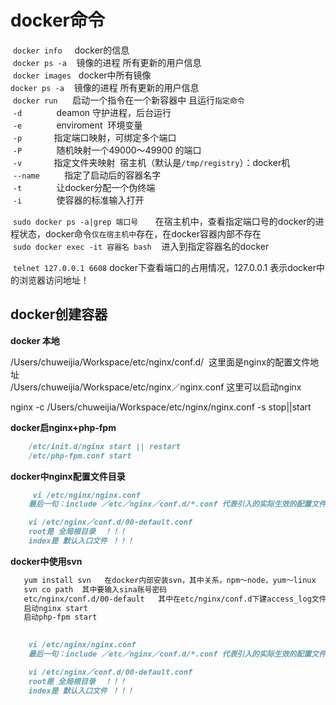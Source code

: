 # docker命令  
  `docker info`     docker的信息  
  `docker ps -a`    镜像的进程 所有更新的用户信息  
  `docker images`   docker中所有镜像  
  `docker ps -a`    镜像的进程 所有更新的用户信息   
  `docker run`      启动一个指令在一个新容器中 且运行`指定命令`   
  `-d`              deamon 守护进程，后台运行  
  `-e`              enviroment  环境变量   
  `-p`              指定端口映射，可绑定多个端口   
  `-P`              随机映射一个49000～49900 的端口    
  `-v`              指定文件夹映射  宿主机（默认是`/tmp/registry`）：docker机    
  `--name`          指定了启动后的容器名字    
  `-t`              让docker分配一个伪终端  
  `-i`              使容器的标准输入打开    
  
  `sudo docker ps -a|grep 端口号`       在宿主机中，查看指定端口号的docker的进程状态，docker命令`仅在宿主机中`存在，在docker容器内部不存在  
  `sudo docker exec -it 容器名 bash`    进入到指定容器名的docker     
  
  `telnet 127.0.0.1 6608` docker下查看端口的占用情况，127.0.0.1 表示docker中的浏览器访问地址！  
  
## docker创建容器  

 **docker 本地**

/Users/chuweijia/Workspace/etc/nginx/conf.d/  这里面是nginx的配置文件地址  
/Users/chuweijia/Workspace/etc/nginx／nginx.conf 这里可以启动nginx    


nginx -c /Users/chuweijia/Workspace/etc/nginx/nginx.conf -s stop||start

 **docker启nginx+php-fpm**  
   
 ```markdown    
     /etc/init.d/nginx start || restart 
     /etc/php-fpm.conf start 
 ```    
 
  **docker中nginx配置文件目录**  
   
 ```markdown    
      vi /etc/nginx/nginx.conf  
     最后一句：include ／etc／nginx／conf.d/*.conf 代表引入的实际生效的配置文件

     vi /etc/nginx／conf.d/00-default.conf 
     root是 全局根目录  ！！！
     index是 默认入口文件 ！！！
 ```   
 
 **docker中使用svn**  
   
 ```markdown    
    yum install svn   在docker内部安装svn，其中关系，npm～node，yum～linux  
    svn co path  其中要输入sina账号密码  
    etc/nginx/conf.d/00-default   其中在etc/nginx/conf.d下建access_log文件  
    启动nginx start  
    启动php-fpm start
    
 
     vi /etc/nginx/nginx.conf  
     最后一句：include ／etc／nginx／conf.d/*.conf 代表引入的实际生效的配置文件

     vi /etc/nginx／conf.d/00-default.conf 
     root是 全局根目录  ！！！
     index是 默认入口文件 ！！！
 ```
 
